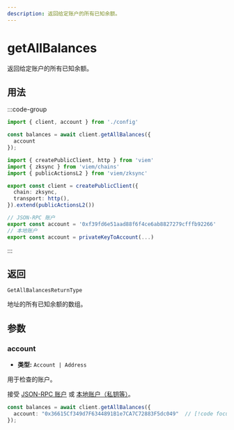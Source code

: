 ```yaml
---
description: 返回给定账户的所有已知余额。
---
```


# getAllBalances

返回给定账户的所有已知余额。

## 用法

:::code-group

```ts [example.ts]
import { client, account } from './config'

const balances = await client.getAllBalances({
  account
});
```

```ts [config.ts]
import { createPublicClient, http } from 'viem'
import { zksync } from 'viem/chains'
import { publicActionsL2 } from 'viem/zksync'

export const client = createPublicClient({
  chain: zksync,
  transport: http(),
}).extend(publicActionsL2())

// JSON-RPC 账户
export const account = '0xf39fd6e51aad88f6f4ce6ab8827279cfffb92266'
// 本地账户
export const account = privateKeyToAccount(...)

```
:::

## 返回

`GetAllBalancesReturnType`

地址的所有已知余额的数组。

## 参数

### account

- **类型:** `Account | Address`

用于检查的账户。

接受 [JSON-RPC 账户](/docs/clients/wallet#json-rpc-accounts) 或 [本地账户（私钥等）](/docs/clients/wallet#local-accounts-private-key-mnemonic-etc)。

```ts
const balances = await client.getAllBalances({
  account: "0x36615Cf349d7F6344891B1e7CA7C72883F5dc049"  // [!code focus]
});
```